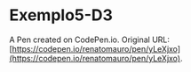 # Exemplo5-D3

A Pen created on CodePen.io. Original URL: [https://codepen.io/renatomauro/pen/yLeXjxo](https://codepen.io/renatomauro/pen/yLeXjxo).


